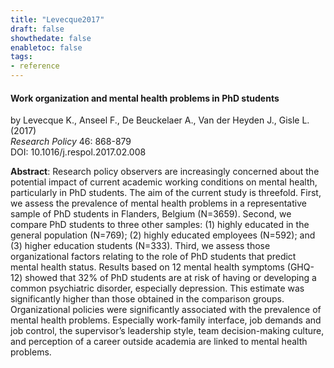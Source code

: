 ```yaml
---
title: "Levecque2017"
draft: false
showthedate: false
enabletoc: false
tags:
- reference
---
```


#### **Work organization and mental health problems in PhD students**     
by Levecque K., Anseel F., De Beuckelaer A., Van der Heyden J., Gisle L. (2017)         
*Research Policy* 46: 868-879       
DOI: 10.1016/j.respol.2017.02.008     

**Abstract**:  Research policy observers are increasingly concerned about the potential impact of current academic working conditions on mental health, particularly in PhD students. The aim of the current study is threefold. First, we assess the prevalence of mental health problems in a representative sample of PhD students in Flanders, Belgium (N=3659). Second, we compare PhD students to three other samples: (1) highly educated in the general population (N=769); (2) highly educated employees (N=592); and (3) higher education students (N=333). Third, we assess those organizational factors relating to the role of PhD students that predict mental health status. Results based on 12 mental health symptoms (GHQ-12) showed that 32% of PhD students are at risk of having or developing a common psychiatric disorder, especially depression. This estimate was significantly higher than those obtained in the comparison groups. Organizational policies were significantly associated with the prevalence of mental health problems. Especially work-family interface, job demands and job control, the supervisor’s leadership style, team decision-making culture, and perception of a career outside academia are linked to mental health problems.

